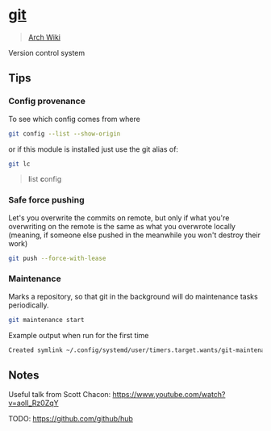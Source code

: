# [git](https://git-scm.com/)

> [Arch Wiki](https://wiki.archlinux.org/index.php/git)

Version control system

## Tips

### Config provenance

To see which config comes from where

```sh
git config --list --show-origin
```

or if this module is installed just use the git alias of:

```sh
git lc
```

> **l**ist **c**onfig

### Safe force pushing

Let's you overwrite the commits on remote, but only if what you're overwriting
on the remote is the same as what you overwrote locally (meaning, if someone
else pushed in the meanwhile you won't destroy their work)

```sh
git push --force-with-lease
```

### Maintenance

Marks a repository, so that git in the background will do maintenance tasks
periodically.

```sh
git maintenance start
```

Example output when run for the first time

```sh
Created symlink ~/.config/systemd/user/timers.target.wants/git-maintenance@hourly.timer → ~/.config/systemd/user/git-maintenance@hourly.timer.
```

## Notes

Useful talk from Scott Chacon: https://www.youtube.com/watch?v=aolI_Rz0ZqY

TODO: <https://github.com/github/hub>
